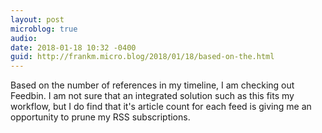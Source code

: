 ```yaml
---
layout: post
microblog: true
audio: 
date: 2018-01-18 10:32 -0400
guid: http://frankm.micro.blog/2018/01/18/based-on-the.html
---
```

Based on the number of references in my timeline, I am checking out Feedbin. I am not sure that an integrated solution such as this fits my workflow, but I do find that it's article count for each feed is giving me an opportunity to prune my RSS subscriptions. 
